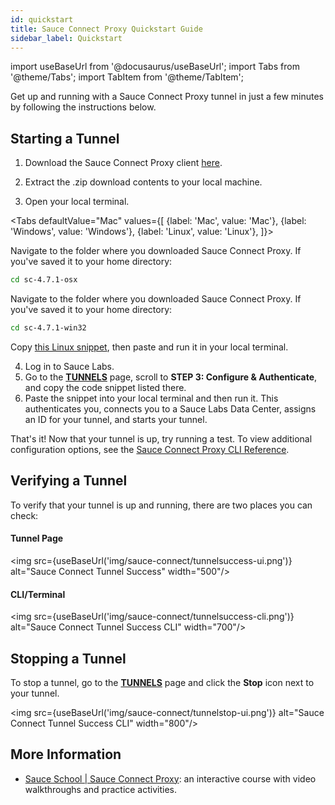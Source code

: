 ```yaml
---
id: quickstart
title: Sauce Connect Proxy Quickstart Guide
sidebar_label: Quickstart
---
```

import useBaseUrl from '@docusaurus/useBaseUrl';
import Tabs from '@theme/Tabs';
import TabItem from '@theme/TabItem';

Get up and running with a Sauce Connect Proxy tunnel in just a few minutes by following the instructions below.

## Starting a Tunnel

1. Download the Sauce Connect Proxy client [here](/secure-connections/sauce-connect/installation).

2. Extract the .zip download contents to your local machine.

3. Open your local terminal.

  <Tabs
    defaultValue="Mac"
    values={[
      {label: 'Mac', value: 'Mac'},
      {label: 'Windows', value: 'Windows'},
      {label: 'Linux', value: 'Linux'},
    ]}>

  <TabItem value="Mac">

  Navigate to the folder where you downloaded Sauce Connect Proxy. If you've saved it to your home directory:

  ```bash
  cd sc-4.7.1-osx
  ```

  </TabItem>
  <TabItem value="Windows">

  Navigate to the folder where you downloaded Sauce Connect Proxy. If you've saved it to your home directory:

  ```bash
  cd sc-4.7.1-win32
  ````

  </TabItem>
  <TabItem value="Linux">

  Copy [this Linux snippet](/secure-connections/sauce-connect/installation/#linux), then paste and run it in your local terminal.

  </TabItem>
  </Tabs>

4. Log in to Sauce Labs.
5. Go to the [**TUNNELS**](https://app.saucelabs.com/tunnels) page, scroll to **STEP 3: Configure & Authenticate**, and copy the code snippet listed there.
6. Paste the snippet into your local terminal and then run it. This authenticates you, connects you to a Sauce Labs Data Center, assigns an ID for your tunnel, and starts your tunnel.

That's it! Now that your tunnel is up, try running a test. To view additional configuration options, see the [Sauce Connect Proxy CLI Reference](/dev/cli/sauce-connect-proxy/).


## Verifying a Tunnel

To verify that your tunnel is up and running, there are two places you can check:

#### Tunnel Page
<img src={useBaseUrl('img/sauce-connect/tunnelsuccess-ui.png')} alt="Sauce Connect Tunnel Success" width="500"/>

#### CLI/Terminal
<img src={useBaseUrl('img/sauce-connect/tunnelsuccess-cli.png')} alt="Sauce Connect Tunnel Success CLI" width="700"/>


## Stopping a Tunnel

To stop a tunnel, go to the [**TUNNELS**](https://app.saucelabs.com/tunnels) page and click the **Stop** icon next to your tunnel.

<img src={useBaseUrl('img/sauce-connect/tunnelstop-ui.png')} alt="Sauce Connect Tunnel Success CLI" width="800"/>


## More Information

* [Sauce School | Sauce Connect Proxy](https://training.saucelabs.com/sauceconnect/): an interactive course with video walkthroughs and practice activities.
